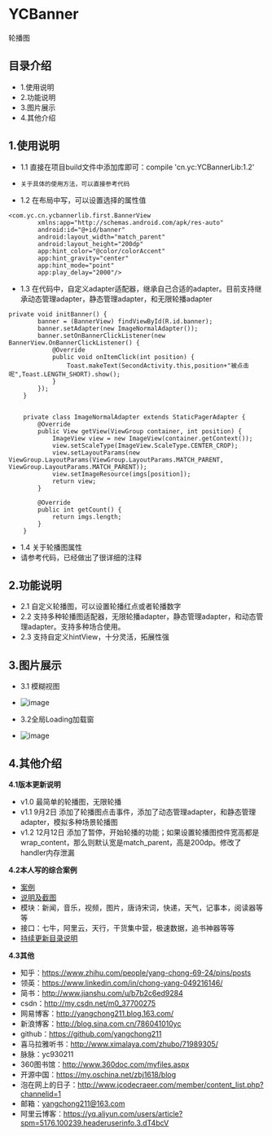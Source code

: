 # YCBanner
轮播图

## 目录介绍
- 1.使用说明
- 2.功能说明
- 3.图片展示
- 4.其他介绍

## 1.使用说明
- 1.1 直接在项目build文件中添加库即可：compile 'cn.yc:YCBannerLib:1.2'
-     关于具体的使用方法，可以直接参考代码
- 1.2 在布局中写，可以设置选择的属性值
```
<com.yc.cn.ycbannerlib.first.BannerView
        xmlns:app="http://schemas.android.com/apk/res-auto"
        android:id="@+id/banner"
        android:layout_width="match_parent"
        android:layout_height="200dp"
        app:hint_color="@color/colorAccent"
        app:hint_gravity="center"
        app:hint_mode="point"
        app:play_delay="2000"/>
```
- 1.3 在代码中，自定义adapter适配器，继承自己合适的adapter。目前支持继承动态管理adapter，静态管理adapter，和无限轮播adapter
```
private void initBanner() {
        banner = (BannerView) findViewById(R.id.banner);
        banner.setAdapter(new ImageNormalAdapter());
        banner.setOnBannerClickListener(new BannerView.OnBannerClickListener() {
            @Override
            public void onItemClick(int position) {
                Toast.makeText(SecondActivity.this,position+"被点击呢",Toast.LENGTH_SHORT).show();
            }
        });
    }


    private class ImageNormalAdapter extends StaticPagerAdapter {
        @Override
        public View getView(ViewGroup container, int position) {
            ImageView view = new ImageView(container.getContext());
            view.setScaleType(ImageView.ScaleType.CENTER_CROP);
            view.setLayoutParams(new ViewGroup.LayoutParams(ViewGroup.LayoutParams.MATCH_PARENT, ViewGroup.LayoutParams.MATCH_PARENT));
            view.setImageResource(imgs[position]);
            return view;
        }

        @Override
        public int getCount() {
            return imgs.length;
        }
    }
```
- 1.4 关于轮播图属性
- 请参考代码，已经做出了很详细的注释

## 2.功能说明
- 2.1 自定义轮播图，可以设置轮播红点或者轮播数字
- 2.2 支持多种轮播图适配器，无限轮播adapter，静态管理adapter，和动态管理adapter。支持多种场合使用。
- 2.3 支持自定义hintView，十分灵活，拓展性强

## 3.图片展示
- 3.1 模糊视图
- ![image](https://github.com/yangchong211/YCUtils/blob/master/image/Screenshot_1.png)

- 3.2全局Loading加载窗
- ![image](https://github.com/yangchong211/YCUtils/blob/master/image/Screenshot_2.png)

## 4.其他介绍
**4.1版本更新说明**
- v1.0 最简单的轮播图，无限轮播
- v1.1 9月2日  添加了轮播图点击事件，添加了动态管理adapter，和静态管理adapter，模拟多种场景轮播图
- v1.2 12月12日 添加了暂停，开始轮播的功能；如果设置轮播图控件宽高都是wrap_content，那么则默认宽是match_parent，高是200dp。修改了handler内存泄漏

**4.2本人写的综合案例**
- [案例](https://github.com/yangchong211/LifeHelper)
- [说明及截图](https://github.com/yangchong211/LifeHelper/blob/master/README.md)
- 模块：新闻，音乐，视频，图片，唐诗宋词，快递，天气，记事本，阅读器等等
- 接口：七牛，阿里云，天行，干货集中营，极速数据，追书神器等等
- [持续更新目录说明](http://www.jianshu.com/p/53017c3fc75d)

**4.3其他**
- 知乎：https://www.zhihu.com/people/yang-chong-69-24/pins/posts
- 领英：https://www.linkedin.com/in/chong-yang-049216146/
- 简书：http://www.jianshu.com/u/b7b2c6ed9284
- csdn：http://my.csdn.net/m0_37700275
- 网易博客：http://yangchong211.blog.163.com/
- 新浪博客：http://blog.sina.com.cn/786041010yc
- github：https://github.com/yangchong211
- 喜马拉雅听书：http://www.ximalaya.com/zhubo/71989305/
- 脉脉：yc930211
- 360图书馆：http://www.360doc.com/myfiles.aspx
- 开源中国：https://my.oschina.net/zbj1618/blog
- 泡在网上的日子：http://www.jcodecraeer.com/member/content_list.php?channelid=1
- 邮箱：yangchong211@163.com
- 阿里云博客：https://yq.aliyun.com/users/article?spm=5176.100239.headeruserinfo.3.dT4bcV
